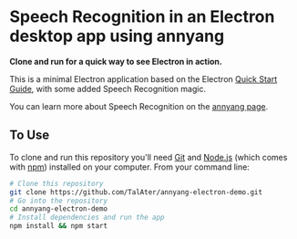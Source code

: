 # Speech Recognition in an Electron desktop app using annyang

**Clone and run for a quick way to see Electron in action.**

This is a minimal Electron application based on the Electron [Quick Start Guide](http://electron.atom.io/docs/latest/tutorial/quick-start), with some added Speech Recognition magic.

You can learn more about Speech Recognition on the [annyang page](https://github.com/TalAter/annyang).

## To Use

To clone and run this repository you'll need [Git](https://git-scm.com) and [Node.js](https://nodejs.org/en/download/) (which comes with [npm](http://npmjs.com)) installed on your computer. From your command line:

```bash
# Clone this repository
git clone https://github.com/TalAter/annyang-electron-demo.git
# Go into the repository
cd annyang-electron-demo
# Install dependencies and run the app
npm install && npm start
```
